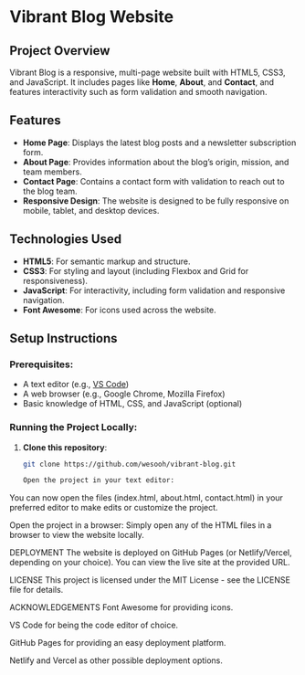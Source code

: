 # Vibrant Blog Website

## Project Overview
Vibrant Blog is a responsive, multi-page website built with HTML5, CSS3, and JavaScript. It includes pages like **Home**, **About**, and **Contact**, and features interactivity such as form validation and smooth navigation.

## Features
- **Home Page**: Displays the latest blog posts and a newsletter subscription form.
- **About Page**: Provides information about the blog’s origin, mission, and team members.
- **Contact Page**: Contains a contact form with validation to reach out to the blog team.
- **Responsive Design**: The website is designed to be fully responsive on mobile, tablet, and desktop devices.

## Technologies Used
- **HTML5**: For semantic markup and structure.
- **CSS3**: For styling and layout (including Flexbox and Grid for responsiveness).
- **JavaScript**: For interactivity, including form validation and responsive navigation.
- **Font Awesome**: For icons used across the website.

## Setup Instructions

### Prerequisites:
- A text editor (e.g., [VS Code](https://code.visualstudio.com/))
- A web browser (e.g., Google Chrome, Mozilla Firefox)
- Basic knowledge of HTML, CSS, and JavaScript (optional)

### Running the Project Locally:
1. **Clone this repository**:
   ```bash
   git clone https://github.com/wesooh/vibrant-blog.git

   Open the project in your text editor:
You can now open the files (index.html, about.html, contact.html) in your preferred editor to make edits or customize the project.

Open the project in a browser:
Simply open any of the HTML files in a browser to view the website locally.

DEPLOYMENT
The website is deployed on GitHub Pages (or Netlify/Vercel, depending on your choice). You can view the live site at the provided URL.

LICENSE
This project is licensed under the MIT License - see the LICENSE file for details.

ACKNOWLEDGEMENTS
Font Awesome for providing icons.

VS Code for being the code editor of choice.

GitHub Pages for providing an easy deployment platform.

Netlify and Vercel as other possible deployment options.
